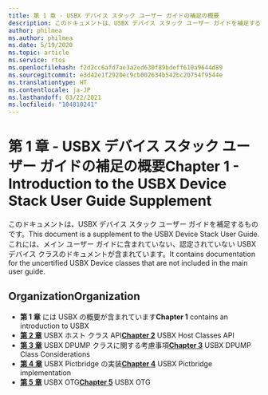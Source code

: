 ```yaml
---
title: 第 1 章 - USBX デバイス スタック ユーザー ガイドの補足の概要
description: このドキュメントは、USBX デバイス スタック ユーザー ガイドを補足するものです。 これには、メイン ユーザー ガイドに含まれていない、認定されていない USBX デバイス クラスのドキュメントが含まれています。
author: philmea
ms.author: philmea
ms.date: 5/19/2020
ms.topic: article
ms.service: rtos
ms.openlocfilehash: f2d2cc6afd7ae3a2ed630f89bdeff610a9644d89
ms.sourcegitcommit: e3d42e1f2920ec9cb002634b542bc20754f9544e
ms.translationtype: HT
ms.contentlocale: ja-JP
ms.lasthandoff: 03/22/2021
ms.locfileid: "104810241"
---
```

# <a name="chapter-1---introduction-to-the-usbx-device-stack-user-guide-supplement"></a><span data-ttu-id="b57ec-104">第 1 章 - USBX デバイス スタック ユーザー ガイドの補足の概要</span><span class="sxs-lookup"><span data-stu-id="b57ec-104">Chapter 1 - Introduction to the USBX Device Stack User Guide Supplement</span></span>

<span data-ttu-id="b57ec-105">このドキュメントは、USBX デバイス スタック ユーザー ガイドを補足するものです。</span><span class="sxs-lookup"><span data-stu-id="b57ec-105">This document is a supplement to the USBX Device Stack User Guide.</span></span> <span data-ttu-id="b57ec-106">これには、メイン ユーザー ガイドに含まれていない、認定されていない USBX デバイス クラスのドキュメントが含まれています。</span><span class="sxs-lookup"><span data-stu-id="b57ec-106">It contains documentation for the uncertified USBX Device classes that are not included in the main user guide.</span></span>

## <a name="organization"></a><span data-ttu-id="b57ec-107">Organization</span><span class="sxs-lookup"><span data-stu-id="b57ec-107">Organization</span></span>

- <span data-ttu-id="b57ec-108">**第 1 章** には USBX の概要が含まれています</span><span class="sxs-lookup"><span data-stu-id="b57ec-108">**Chapter 1** contains an introduction to USBX</span></span>
- <span data-ttu-id="b57ec-109">[**第 2 章**](usbx-device-stack-supplemental-2.md) USBX ホスト クラス API</span><span class="sxs-lookup"><span data-stu-id="b57ec-109">[**Chapter 2**](usbx-device-stack-supplemental-2.md) USBX Host Classes API</span></span>
- <span data-ttu-id="b57ec-110">[**第 3 章**](usbx-device-stack-supplemental-3.md) USBX DPUMP クラスに関する考慮事項</span><span class="sxs-lookup"><span data-stu-id="b57ec-110">[**Chapter 3**](usbx-device-stack-supplemental-3.md) USBX DPUMP Class Considerations</span></span>
- <span data-ttu-id="b57ec-111">[**第 4 章**](usbx-device-stack-supplemental-4.md) USBX Pictbridge の実装</span><span class="sxs-lookup"><span data-stu-id="b57ec-111">[**Chapter 4**](usbx-device-stack-supplemental-4.md) USBX Pictbridge implementation</span></span>
- <span data-ttu-id="b57ec-112">[**第 5 章**](usbx-device-stack-supplemental-5.md) USBX OTG</span><span class="sxs-lookup"><span data-stu-id="b57ec-112">[**Chapter 5**](usbx-device-stack-supplemental-5.md) USBX OTG</span></span>
